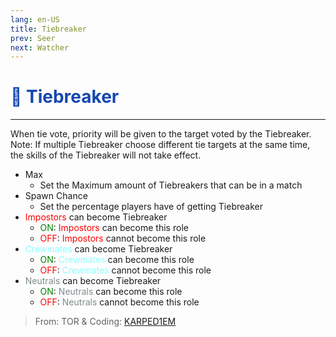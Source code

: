```yaml
---
lang: en-US
title: Tiebreaker
prev: Seer
next: Watcher
---
```


# <font color=#1447af>👔 <b>Tiebreaker</b></font> <Badge text="Helpful" type="tip" vertical="middle"/>
---

When tie vote, priority will be given to the target voted by the Tiebreaker. Note: If multiple Tiebreaker choose different tie targets at the same time, the skills of the Tiebreaker will not take effect.
* Max
  * Set the Maximum amount of Tiebreakers that can be in a match
* Spawn Chance
  * Set the percentage players have of getting Tiebreaker
* <font color=red>Impostors</font> can become Tiebreaker
  * <font color=green>ON</font>: <font color=red>Impostors</font> can become this role
  * <font color=red>OFF</font>: <font color=red>Impostors</font> cannot become this role
* <font color=#8cffff>Crewmates</font> can become Tiebreaker
  * <font color=green>ON</font>: <font color=#8cffff>Crewmates</font> can become this role
  * <font color=red>OFF</font>: <font color=#8cffff>Crewmates</font> cannot become this role
* <font color=#7f8c8d>Neutrals</font> can become Tiebreaker
  * <font color=green>ON</font>: <font color=#7f8c8d>Neutrals</font> can become this role
  * <font color=red>OFF</font>: <font color=#7f8c8d>Neutrals</font> cannot become this role

> From: TOR & Coding: [KARPED1EM](https://github.com/KARPED1EM)
